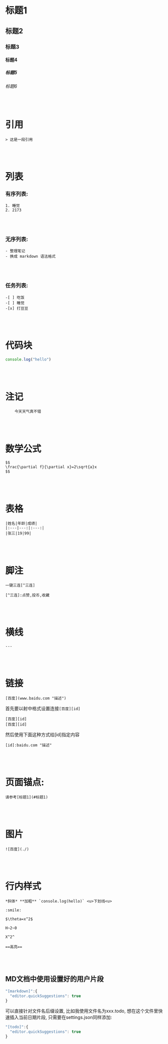 # 标题1
## 标题2
### 标题3
#### 标题4
##### 标题5
###### 标题6

<br>


# 引用
```
> 这是一段引用
```

<br><br>

# 列表
### 有序列表:
```
1. 睡觉
2. 2173
```

<br><br>

### 无序列表:
```
- 整理笔记
- 换成 markdown 语法格式
```

<br><br>

### 任务列表:

```
-[ ] 吃饭
-[ ] 睡觉
-[x] 打豆豆
```

<br><br>

# 代码块
```js
console.log("hello")
```

<br><br>

# 注记
```
    今天天气真不错
```

<br><br>

# 数学公式
```
$$
\frac{\partial f}{\partial x}=2\sqrt{a}x
$$
```

<br><br>

# 表格
```
|姓名|年龄|成绩|
|:---|---:|:---:|
|张三|19|99|
```

<br><br>

# 脚注
```
一键三连[^三连]

[^三连]:点赞,投币,收藏
```

<br><br>

# 横线
```
---
```

<br><br>

# 链接
```
[百度](www.baidu.com "描述")
```

首先要以射中格式设置连接``[百度][id]``

```
[百度][id]
[百度][id]
```

然后使用下面这种方式给[id]指定内容

```
[id]:baidu.com "描述"
```

<br><br>

# 页面锚点:

```
请参考[标题1](#标题1)
```

<br><br>

# 图片
```
![百度](./)
```

<br><br>

# 行内样式
```
*斜体* **加粗** `console.log(hello)` <u>下划线<u> 

:smile:

$\theta=x^2$

H~2~0

X^2^

==高亮==
```

<br><br>

## MD文档中使用设置好的用户片段
```js
"[markdown]":{
  "editor.quickSuggestions": true
}
```

可以直接针对文件名后缀设置, 比如我使用文件名为xxx.todo, 想在这个文件里快速插入当前日期片段, 只需要在settings.json同样添加:
```js
"[todo]":{
  "editor.quickSuggestions": true
}
```

